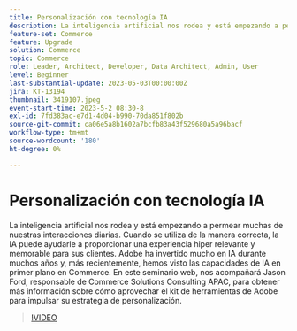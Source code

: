 ```yaml
---
title: Personalización con tecnología IA
description: La inteligencia artificial nos rodea y está empezando a permear muchas de nuestras interacciones diarias. Cuando se utiliza de la manera correcta, la IA puede ayudarle a proporcionar una experiencia hiper relevante y memorable para sus clientes. Adobe ha invertido mucho en IA durante muchos años y, más recientemente, hemos visto las capacidades de IA en primer plano en Commerce. En este seminario web, nos acompañará Jason Ford, responsable de Commerce Solutions Consulting APAC, para obtener más información sobre cómo aprovechar el kit de herramientas de Adobe para impulsar su estrategia de personalización.
feature-set: Commerce
feature: Upgrade
solution: Commerce
topic: Commerce
role: Leader, Architect, Developer, Data Architect, Admin, User
level: Beginner
last-substantial-update: 2023-05-03T00:00:00Z
jira: KT-13194
thumbnail: 3419107.jpeg
event-start-time: 2023-5-2 08:30-8
exl-id: 7fd383ac-e7d1-4d04-b990-70da851f802b
source-git-commit: ca06e5a8b1602a7bcfb83a43f529680a5a96bacf
workflow-type: tm+mt
source-wordcount: '180'
ht-degree: 0%

---
```


# Personalización con tecnología IA

La inteligencia artificial nos rodea y está empezando a permear muchas de nuestras interacciones diarias. Cuando se utiliza de la manera correcta, la IA puede ayudarle a proporcionar una experiencia hiper relevante y memorable para sus clientes. Adobe ha invertido mucho en IA durante muchos años y, más recientemente, hemos visto las capacidades de IA en primer plano en Commerce. En este seminario web, nos acompañará Jason Ford, responsable de Commerce Solutions Consulting APAC, para obtener más información sobre cómo aprovechar el kit de herramientas de Adobe para impulsar su estrategia de personalización.

>[!VIDEO](https://video.tv.adobe.com/v/3419107/?learn=on)
